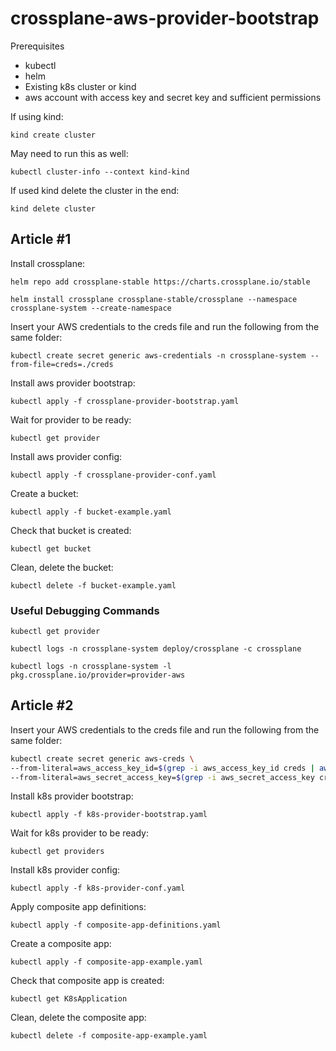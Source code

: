 # crossplane-aws-provider-bootstrap

Prerequisites
- kubectl
- helm
- Existing k8s cluster or kind
- aws account with access key and secret key and sufficient permissions

If using kind:

`kind create cluster`

May need to run this as well:

`kubectl cluster-info --context kind-kind`

If used kind delete the cluster in the end:

`kind delete cluster`

## Article #1

Install crossplane:

`helm repo add crossplane-stable https://charts.crossplane.io/stable`

`helm install crossplane crossplane-stable/crossplane --namespace crossplane-system --create-namespace`

Insert your AWS credentials to the creds file and run the following from the same folder:

`kubectl create secret generic aws-credentials -n crossplane-system --from-file=creds=./creds`

Install aws provider bootstrap:

`kubectl apply -f crossplane-provider-bootstrap.yaml`

Wait for provider to be ready:

`kubectl get provider`

Install aws provider config:

`kubectl apply -f crossplane-provider-conf.yaml`

Create a bucket:

`kubectl apply -f bucket-example.yaml`

Check that bucket is created:

`kubectl get bucket`

Clean, delete the bucket:

`kubectl delete -f bucket-example.yaml`

### Useful Debugging Commands

`kubectl get provider`

`kubectl logs -n crossplane-system deploy/crossplane -c crossplane`

`kubectl logs -n crossplane-system -l pkg.crossplane.io/provider=provider-aws`

## Article #2

Insert your AWS credentials to the creds file and run the following from the same folder:

```bash
kubectl create secret generic aws-creds \
--from-literal=aws_access_key_id=$(grep -i aws_access_key_id creds | awk -F' = ' '{print $2}') \
--from-literal=aws_secret_access_key=$(grep -i aws_secret_access_key creds | awk -F' = ' '{print $2}')
```
Install k8s provider bootstrap:

`kubectl apply -f k8s-provider-bootstrap.yaml`

Wait for k8s provider to be ready:

`kubectl get providers`

Install k8s provider config:

`kubectl apply -f k8s-provider-conf.yaml`

Apply composite app definitions:

`kubectl apply -f composite-app-definitions.yaml`

Create a composite app:

`kubectl apply -f composite-app-example.yaml`

Check that composite app is created:

`kubectl get K8sApplication`

Clean, delete the composite app:

`kubectl delete -f composite-app-example.yaml`
